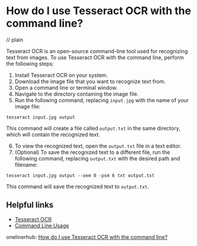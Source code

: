# How do I use Tesseract OCR with the command line?
// plain

Tesseract OCR is an open-source command-line tool used for recognizing text from images. To use Tesseract OCR with the command line, perform the following steps:

1. Install Tesseract OCR on your system.
2. Download the image file that you want to recognize text from.
3. Open a command line or terminal window.
4. Navigate to the directory containing the image file.
5. Run the following command, replacing `input.jpg` with the name of your image file:

```
tesseract input.jpg output
```

This command will create a file called `output.txt` in the same directory, which will contain the recognized text.

6. To view the recognized text, open the `output.txt` file in a text editor.
7. (Optional) To save the recognized text to a different file, run the following command, replacing `output.txt` with the desired path and filename:

```
tesseract input.jpg output --oem 0 -psm 6 txt output.txt
```

This command will save the recognized text to `output.txt`.

## Helpful links

- [Tesseract OCR](https://github.com/tesseract-ocr/tesseract)
- [Command Line Usage](https://github.com/tesseract-ocr/tesseract/wiki/Command-Line-Usage)

onelinerhub: [How do I use Tesseract OCR with the command line?](https://onelinerhub.com/tesseract-ocr/how-do-i-use-tesseract-ocr-with-the-command-line)